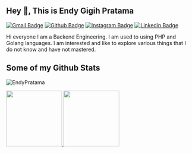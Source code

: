 ## Hey 👋, This is Endy Gigih Pratama

[![Gmail Badge](https://img.shields.io/badge/-endypratama2999@gmail.com-c14438?style=flat&logo=Gmail&logoColor=white&link=mailto:endypratama2999@gmail.com)](mailto:endypratama2999@gmail.com) 
[![Github Badge](https://img.shields.io/badge/-EndyPratama-grey?style=flat&logo=github&logoColor=white&link=https://github.com/EndyPratama/)](https://www.github.com/EndyPratama/) 
[![Instagram Badge](https://img.shields.io/badge/-EndyPratama-red?style=flat&logo=instagram&logoColor=white&link=https://www.instagram.com/pratama_1299/)](https://www.instagram.com/pratama_1299/)
[![Linkedin Badge](https://img.shields.io/badge/-EndyPratama-blue?style=flat&logo=linkedin&logoColor=white&link=https://www.linkedin.com/in/endy-pratama-a575a5226/)](https://www.linkedin.com/in/endy-pratama-a575a5226/)

<p align='left'>Hi everyone 
I am a Backend Engineering. I am used to using PHP and Golang languages. I am interested and like to explore various things that I do not know and have not mastered.

## Some of my Github Stats

<p align=left> <img src=https://komarev.com/ghpvc/?username=EndyPratama alt=EndyPratama /> </p>
<p align="left">
<a href="https://github.com/EndyPratama">
  <img height="150em" src="https://github-readme-stats-eight-theta.vercel.app/api?username=EndyPratama&show_icons=true&theme=algolia&include_all_commits=true&count_private=true&hide=prs,issues"/>
  <img height="150em" src="https://github-readme-stats-eight-theta.vercel.app/api?username=EndyPratama&show_icons=true&theme=algolia&include_all_commits=false&count_private=true&hide=prs,issues"/>
</a>
</p>

